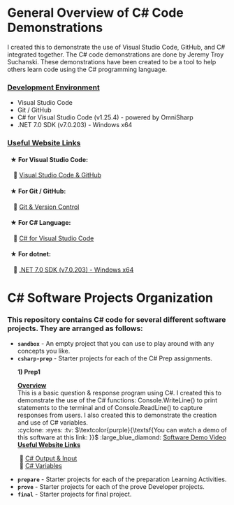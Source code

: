 # General Overview of C# Code Demonstrations
I created this to demonstrate the use of Visual Studio Code, GitHub, and C# integrated together. The C# code demonstrations are done by Jeremy Troy Suchanski. These demonstrations have been created to be a tool to help others learn code using the C# programming language.
### <ins> Development Environment </ins>

* Visual Studio Code
* Git / GitHub
* C# for Visual Studio Code (v1.25.4) - powered by OmniSharp
* .NET 7.0 SDK (v7.0.203) - Windows x64


### <ins> Useful Website Links </ins>
#### &ensp;&#9733; For Visual Studio Code:
&emsp;:large_blue_diamond: [Visual Studio Code & GitHub](https://code.visualstudio.com/docs/sourcecontrol/overview)
#### &ensp;&#9733; For Git / GitHub:
&emsp;:large_blue_diamond: [Git & Version Control](https://docs.github.com/en/get-started/using-git/about-git)
#### &ensp;&#9733; For C# Language:
&emsp;:large_blue_diamond: [C# for Visual Studio Code](https://marketplace.visualstudio.com/items?itemName=ms-dotnettools.csharp)
#### &ensp;&#9733; For dotnet: 
&emsp;:large_blue_diamond: [.NET 7.0 SDK (v7.0.203) - Windows x64](https://dotnet.microsoft.com/en-us/download/dotnet/thank-you/sdk-7.0.203-windows-x64-installer?journey=vs-code)

# C# Software Projects Organization
### This repository contains C# code for several different software projects. They are arranged as follows:

* **`sandbox`** - An empty project that you can use to play around with any concepts you like. <br>
* **`csharp-prep`** - Starter projects for each of the C# Prep assignments. <br>

<ul><b>1) Prep1</b>
<p><ins><b>Overview</b></ins><br>
This is a basic question & response program using C#. I created this to demonstrate the use of the C# functions: Console.WriteLine() to print statements to the terminal and of Console.ReadLine() to capture responses from users. I also created this to demonstrate the creation and use of C# variables. <br>
:cyclone: :eyes: :tv: $\textcolor{purple}{\textsf{You can watch a demo of this software at this link: }}$ :large_blue_diamond: <a href="https://youtu.be/3P_2wxxeNUQ">Software Demo Video</a> <br>
<ins><b>Useful Website Links</b></ins></p></ul>

&emsp;&emsp;:large_blue_diamond: [C# Output & Input](https://www.programiz.com/csharp-programming/basic-input-output)<br>
&emsp;&emsp;:large_blue_diamond: [C# Variables](https://www.tutorialspoint.com/csharp/csharp_variables.htm)
 
* **`prepare`** - Starter projects for each of the preparation Learning Activities.
* **`prove`** - Starter projects for each of the prove Developer projects.
* **`final`** - Starter projects for final project.
